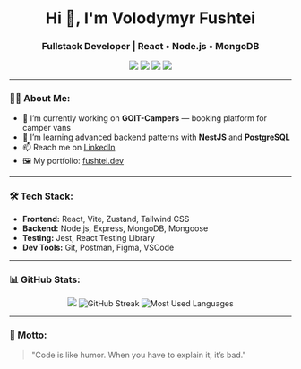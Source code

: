 <h1 align="center">Hi 👋, I'm Volodymyr Fushtei</h1>
<h3 align="center">Fullstack Developer | React • Node.js • MongoDB</h3>


<p align="center">
  <img src="https://img.shields.io/badge/React-20232A?style=for-the-badge&logo=react&logoColor=61DAFB" />
  <img src="https://img.shields.io/badge/Node.js-43853D?style=for-the-badge&logo=node.js&logoColor=white" />
  <img src="https://img.shields.io/badge/MongoDB-4EA94B?style=for-the-badge&logo=mongodb&logoColor=white" />
  <img src="https://img.shields.io/badge/TailwindCSS-06B6D4?style=for-the-badge&logo=tailwindcss&logoColor=white" />
</p>

---

### 👨‍💻 About Me:
- 🔭 I’m currently working on **GOIT-Campers** — booking platform for camper vans  
- 🌱 I’m learning advanced backend patterns with **NestJS** and **PostgreSQL**
- 📫 Reach me on [LinkedIn](https://linkedin.com/in/your-profile)  
- 🖼 My portfolio: [fushtei.dev]([https://fushtei.dev](https://github.com/volodimirfushtei))

---

### 🛠 Tech Stack:
- **Frontend:** React, Vite, Zustand, Tailwind CSS  
- **Backend:** Node.js, Express, MongoDB, Mongoose  
- **Testing:** Jest, React Testing Library  
- **Dev Tools:** Git, Postman, Figma, VSCode  

---

### 📊 GitHub Stats:
<p align="center">
  <img src="https://github-readme-stats.vercel.app/api?username=volodimirfushtei&show_icons=true&theme=radical" />
  <img src="https://github-readme-streak-stats.herokuapp.com?user=volodimirfushtei&theme=dark&hide_border=true" alt="GitHub Streak" />
<img src="https://github-readme-stats.vercel.app/api/top-langs/?username=volodimirfushtei&layout=compact&theme=dark&hide_border=true" alt="Most Used Languages" />
</p>

---

### 💬 Motto:
> "Code is like humor. When you have to explain it, it’s bad."

